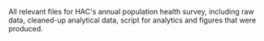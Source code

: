All relevant files for HAC's annual population health survey, including raw data, cleaned-up 
analytical data, script for analytics and figures that were produced.
